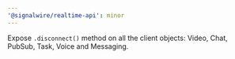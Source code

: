 ```yaml
---
'@signalwire/realtime-api': minor
---
```


Expose `.disconnect()` method on all the client objects: Video, Chat, PubSub, Task, Voice and Messaging.
